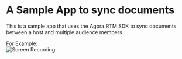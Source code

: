 # A Sample App to sync documents

This is a sample app that uses the Agora RTM SDK to sync documents between a host and multiple audience members  

For Example:  
![Screen Recording](./doc/record.gif)

